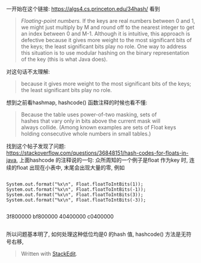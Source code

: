 
一开始在这个链接: https://algs4.cs.princeton.edu/34hash/
看到
> _Floating-point numbers._ If the keys are real numbers between 0 and 1, we might just multiply by M and round off to the nearest integer to get an index between 0 and M-1. Although it is intuitive, this approach is defective because it gives more weight to the most significant bits of the keys; the least significant bits play no role. One way to address this situation is to use modular hashing on the binary representation of the key (this is what Java does).

对这句话不太理解:  
>because it gives more weight to the most significant bits of the keys; the least significant bits play no role.

想到之前看hashmap, hashcode() 函数注释的时候也看不懂: 
> Because the table uses power-of-two masking, sets of  
 hashes that vary only in bits above the current mask will  
 always collide. (Among known examples are sets of Float keys  
 holding consecutive whole numbers in small tables.)
 
 找到这个帖子发现了问题: https://stackoverflow.com/questions/36848151/hash-codes-for-floats-in-java, 上面hashcode 的注释说的一句: 众所周知的一个例子是float 作为key 时, 连续的float 出现在小表中, 末尾会出现大量的零, 
 例如
 ```

System.out.format("%x\n", Float.floatToIntBits(1));
System.out.format("%x\n", Float.floatToIntBits(-1));
System.out.format("%x\n", Float.floatToIntBits(3));
System.out.format("%x\n", Float.floatToIntBits(-3));


```
3f800000
bf800000
40400000
c0400000
```
 ```
所以问题基本明了, 如何处理这种低位均是0 的hash 值, hashcode() 方法是无符号右移, 
> Written with [StackEdit](https://stackedit.io/).
<!--stackedit_data:
eyJoaXN0b3J5IjpbLTE5MDg3MzA2NDZdfQ==
-->